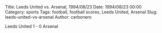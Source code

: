 Title: Leeds United vs. Arsenal, 1994/08/23
Date: 1994/08/23 00:00
Category: sports
Tags: football, football scores, Leeds United, Arsenal
Slug: leeds-united-vs-arsenal
Author: carbonero


Leeds United 1 - 0 Arsenal
